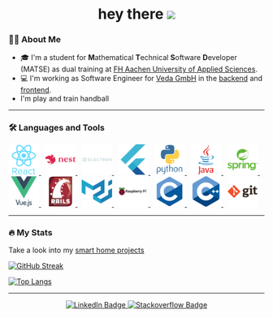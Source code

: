 <div id="badges" align="center">
  <h1>
    hey there
    <img src="https://media.giphy.com/media/hvRJCLFzcasrR4ia7z/giphy.gif" width="30px"/>
  </h1>
</div>

### :woman_technologist: About Me

- :mortar_board: I'm a student for **M**athematical **T**echnical **S**oftware **D**eveloper (MATSE) as dual training at [FH Aachen University of Applied Sciences](https://www.fh-aachen.de/).
- :computer: I'm working as Software Engineer for [Veda GmbH](https://github.com/VEDAGroup) in the [backend](https://spring.io) and [frontend](https://reactjs.org).
- I'm play and train handball

---

### :hammer_and_wrench: Languages and Tools

<div>
  <a href="https://reactjs.org">
    <img src="https://github.com/devicons/devicon/blob/master/icons/react/react-original-wordmark.svg" title="React" alt="React" width="60" height="60"/>
  </a>&nbsp;
  <a href="https://nestjs.com">
    <img src="https://github.com/devicons/devicon/blob/master/icons/nestjs/nestjs-plain-wordmark.svg" title="NestJs" alt="NestJs" width="60" height="60"/>
  </a>&nbsp;
  <a href="https://www.electronjs.org">
    <img src="https://github.com/devicons/devicon/blob/master/icons/electron/electron-original-wordmark.svg" title="Electron" alt="Electron" width="60" height="60"/>
  </a>&nbsp;
  <a href="https://flutter.dev">
    <img src="https://github.com/devicons/devicon/blob/master/icons/flutter/flutter-original.svg" title="Flutter" alt="Flutter" width="60" height="60"/>
  </a>&nbsp;
  <a href="https://www.python.org">
    <img src="https://github.com/devicons/devicon/blob/master/icons/python/python-original-wordmark.svg" title="Python" alt="Python" width="60" height="60"/>
  </a>&nbsp;
  <a href="https://www.java.com">
    <img src="https://github.com/devicons/devicon/blob/master/icons/java/java-original-wordmark.svg" title="Java" alt="Java" width="60" height="60"/>
  </a>&nbsp;
  <a href="https://spring.io">
    <img src="https://github.com/devicons/devicon/blob/master/icons/spring/spring-original-wordmark.svg" title="Spring" alt="Spring" width="60" height="60"/>
  </a>&nbsp;
  <a href="https://vuejs.org">
    <img src="https://github.com/devicons/devicon/blob/master/icons/vuejs/vuejs-original-wordmark.svg" title="VueJS" alt="VueJS" width="60" height="60"/>
  </a>&nbsp;
  <a href="https://rubyonrails.org">
    <img src="https://github.com/devicons/devicon/blob/master/icons/rails/rails-original-wordmark.svg" title="RubyOnRails" alt="RubyOnRails" width="60" height="60"/>
  </a>&nbsp;
  <a href="https://mui.com">
    <img src="https://github.com/devicons/devicon/blob/master/icons/materialui/materialui-original.svg" title="Material UI" alt="Material UI" width="60" height="60"/>
  </a>&nbsp;
  <a href="https://www.raspberrypi.com">
    <img src="https://github.com/devicons/devicon/blob/master/icons/raspberrypi/raspberrypi-original-wordmark.svg" title="Pi" **alt="Pi" width="60" height="60"/>
  </a>&nbsp;
  <a href="https://en.cppreference.com/w/c">
    <img src="https://github.com/devicons/devicon/blob/master/icons/c/c-original.svg" title="C++" alt="C++" width="60" height="60"/>
  </a>&nbsp;
  <a href="https://en.cppreference.com/w">
    <img src="https://github.com/devicons/devicon/blob/master/icons/cplusplus/cplusplus-original.svg" title="C++" alt="C++" width="60" height="60"/>
  </a>&nbsp;
  <a href="https://git-scm.com">
    <img src="https://github.com/devicons/devicon/blob/master/icons/git/git-original-wordmark.svg" title="Git" **alt="Git" width="60" height="60"/>
  </a>
</div>

---

### :fire: My Stats

Take a look into my [smart home projects](https://github.com/MadMax2506-SmartHome)

[![GitHub Streak](http://github-readme-streak-stats.herokuapp.com?user=MadMax2506&theme=dark&background=000000)](https://git.io/streak-stats)

[![Top Langs](https://github-readme-stats.vercel.app/api/top-langs/?username=MadMax2506)](https://github.com/anuraghazra/github-readme-stats)

---

<div id="badges" align="center">
  <a href="https://www.linkedin.com/in/max-janorschke-5b6973225">
    <img src="https://img.shields.io/badge/LinkedIn-blue?logo=linkedin&logoColor=white" alt="LinkedIn Badge"/>
  </a>
  <a href="https://stackoverflow.com/users/10907699/madmax2506">
    <img src="https://img.shields.io/badge/Stack%20Overflow-F58025?logo=stackoverflow&logoColor=fff&style=flat)](https://stackoverflow.com/users/12299287/cryptocode" alt="Stackoverflow Badge"/>
  </a>
</div>
